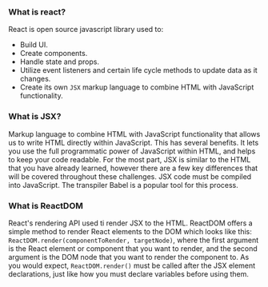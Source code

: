 ### What is react?

React is open source javascript library used to:
  - Build UI.
  - Create components.
  - Handle state and props.
  - Utilize event listeners and certain life cycle methods to update data as it changes.
  - Create its own `JSX` markup language to combine HTML with JavaScript functionality.
  
### What is JSX?

Markup language to combine HTML with JavaScript functionality that allows us to write HTML directly within JavaScript. This has several benefits. It lets you use the full programmatic power of JavaScript within HTML, and helps to keep your code readable. For the most part, JSX is similar to the HTML that you have already learned, however there are a few key differences that will be covered throughout these challenges.
JSX code must be compiled into JavaScript. The transpiler Babel is a popular tool for this process.

### What is ReactDOM
React's rendering API used ti render JSX to the HTML.
ReactDOM offers a simple method to render React elements to the DOM which looks like this:
`ReactDOM.render(componentToRender, targetNode)`, where the first argument is the React element or component that you want to render, and the second argument is the DOM node that you want to render the component to.
As you would expect, `ReactDOM.render()` must be called after the JSX element declarations, just like how you must declare variables before using them.
